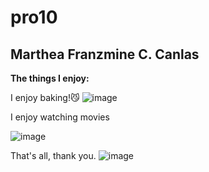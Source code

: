 # pro10 
## Marthea Franzmine C. Canlas 
**The things I enjoy:**




I enjoy baking!😼
![image](https://github.com/user-attachments/assets/886bef21-3a85-4d3a-a29b-4c2e309e6b89) 


I enjoy watching movies


![image](https://github.com/user-attachments/assets/85ddcb7d-887b-4b1d-adbe-60fb34a8fccd)


That's all, thank you. 
![image](https://github.com/user-attachments/assets/56ebcd85-d00e-4ef7-b793-bd20f7a180d0)
